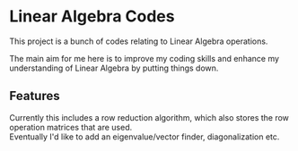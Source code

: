# Linear Algebra Codes
This project is a bunch of codes relating to Linear Algebra operations.

The main aim for me here is to improve my coding skills and enhance my understanding of Linear Algebra by putting things down.

## Features
Currently this includes a row reduction algorithm, which also stores the row operation matrices that are used.  
Eventually I'd like to add an eigenvalue/vector finder, diagonalization etc.